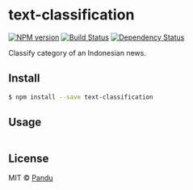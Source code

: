 # text-classification

[![NPM version][npm-image]][npm-url] [![Build Status][travis-image]][travis-url] [![Dependency Status][daviddm-image]][daviddm-url]

Classify category of an Indonesian news.


## Install

```sh
$ npm install --save text-classification
```


## Usage

```js
```

## License

MIT © [Pandu](http://github.com/anpandu)

[npm-image]: https://badge.fury.io/js/text-classification.svg
[npm-url]: https://npmjs.org/package/text-classification
[travis-image]: https://travis-ci.org/anpandu/text-classification.svg?branch=master
[travis-url]: https://travis-ci.org/anpandu/text-classification
[daviddm-image]: https://david-dm.org/anpandu/text-classification.svg?theme=shields.io
[daviddm-url]: https://david-dm.org/anpandu/text-classification
